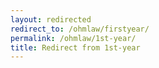 ```yaml
---
layout: redirected
redirect_to: /ohmlaw/firstyear/
permalink: /ohmlaw/1st-year/
title: Redirect from 1st-year
---
```

